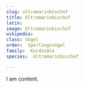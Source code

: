 ```yaml
---
slug: ultramarinbischof
title: Ultramarinbischof
latin:
image: Ultramarinbischof
wikipedia: 
class: Vögel
order:  Sperlingsvögel
family:  Kardinäle
species:  Ultramarinbischof

---
```


I am content.

